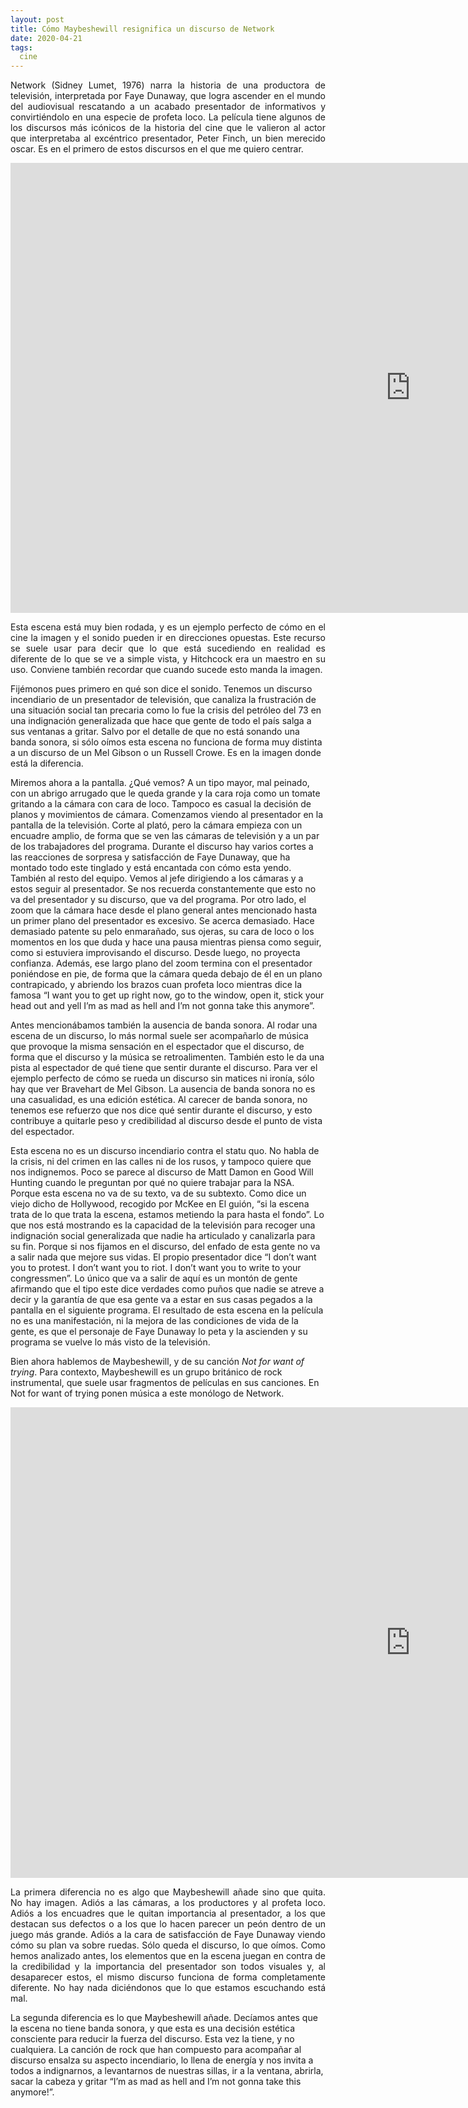 ```yaml
---
layout: post
title: Cómo Maybeshewill resignifica un discurso de Network
date: 2020-04-21
tags:
  cine
---
```

<p style='text-align: justify;'>Network (Sidney Lumet, 1976) narra la historia de una productora de televisión, interpretada por Faye Dunaway, que logra ascender en el mundo del audiovisual rescatando a un acabado presentador de informativos y convirtiéndolo en una especie de profeta loco. La película tiene algunos de los discursos más icónicos de la historia del cine que le valieron al actor que interpretaba al excéntrico presentador, Peter Finch, un bien merecido oscar. Es en el primero de estos discursos en el que me quiero centrar.</p>

<iframe width="1280" height="720" src="https://www.youtube.com/embed/MRuS3dxKK9U" frameborder="0" allow="accelerometer; autoplay; encrypted-media; gyroscope; picture-in-picture" allowfullscreen></iframe>

<p style='text-align: justify;'>Esta escena está muy bien rodada, y es un ejemplo perfecto de cómo en el cine la imagen y el sonido pueden ir en direcciones opuestas. Este recurso se suele usar para decir que lo que está sucediendo en realidad es diferente de lo que se ve a simple vista, y Hitchcock era un maestro en su uso. Conviene también recordar que cuando sucede esto manda la imagen.

Fijémonos pues primero en qué son dice el sonido. Tenemos un discurso incendiario de un presentador de televisión, que canaliza la frustración de una situación social tan precaria como lo fue la crisis del petróleo del 73 en una indignación generalizada que hace que gente de todo el país salga a sus ventanas a gritar. Salvo por el detalle de que no está sonando una banda sonora, si sólo oímos esta escena no funciona de forma muy distinta a un discurso de un Mel Gibson o un Russell Crowe. Es en la imagen donde está la diferencia.

Miremos ahora a la pantalla. ¿Qué vemos? A un tipo mayor, mal peinado, con un abrigo arrugado que le queda grande y la cara roja como un tomate gritando a la cámara con cara de loco. Tampoco es casual la decisión de planos y movimientos de cámara. Comenzamos viendo al presentador en la pantalla de la televisión. Corte al plató, pero la cámara empieza con un encuadre amplio, de forma que se ven las cámaras de televisión y a un par de los trabajadores del programa. Durante el discurso hay varios cortes a las reacciones de sorpresa y satisfacción de Faye Dunaway, que ha montado todo este tinglado y está encantada con cómo esta yendo. También al resto del equipo. Vemos al jefe dirigiendo a los cámaras y a estos seguir al presentador. Se nos recuerda constantemente que esto no va del presentador y su discurso, que va del programa. Por otro lado, el zoom que la cámara hace desde el plano general antes mencionado hasta un primer plano del presentador es excesivo. Se acerca demasiado. Hace demasiado patente su pelo enmarañado, sus ojeras, su cara de loco o los momentos en los que duda y hace una pausa mientras piensa como seguir, como si estuviera improvisando el discurso. Desde luego, no proyecta confianza. Además, ese largo plano del zoom termina con el presentador poniéndose en pie, de forma que la cámara queda debajo de él en un plano contrapicado, y abriendo los brazos cuan profeta loco mientras dice la famosa “I want you to get up right now, go to the window, open it, stick your head out and yell I’m as mad as hell and I’m not gonna take this anymore”.

Antes mencionábamos también la ausencia de banda sonora. Al rodar una escena de un discurso, lo más normal suele ser acompañarlo de música que provoque la misma sensación en el espectador que el discurso, de forma que el discurso y la música se retroalimenten. También esto le da una pista al espectador de qué tiene que sentir durante el discurso. Para ver el ejemplo perfecto de cómo se rueda un discurso sin matices ni ironía, sólo hay que ver Bravehart de Mel Gibson. La ausencia de banda sonora no es una casualidad, es una edición estética. Al carecer de banda sonora, no tenemos ese refuerzo que nos dice qué sentir durante el discurso, y esto contribuye a quitarle peso y credibilidad al discurso desde el punto de vista del espectador.

Esta escena no es un discurso incendiario contra el statu quo. No habla de la crisis, ni del crimen en las calles ni de los rusos, y tampoco quiere que nos indignemos. Poco se parece al discurso de Matt Damon en Good Will Hunting cuando le preguntan por qué no quiere trabajar para la NSA. Porque esta escena no va de su texto, va de su subtexto. Como dice un viejo dicho de Hollywood, recogido por McKee en El guión, “si la escena trata de lo que trata la escena, estamos metiendo la para hasta el fondo”. Lo que nos está mostrando es la capacidad de la televisión para recoger una indignación social generalizada que nadie ha articulado y canalizarla para su fin. Porque si nos fijamos en el discurso, del enfado de esta gente no va a salir nada que mejore sus vidas. El propio presentador dice “I don’t want you to protest. I don’t want you to riot. I don’t want you to write to your congressmen”. Lo único que va a salir de aquí es un montón de gente afirmando que el tipo este dice verdades como puños que nadie se atreve a decir y la garantía de que esa gente va a estar en sus casas pegados a la pantalla en el siguiente programa. El resultado de esta escena en la película no es una manifestación, ni la mejora de las condiciones de vida de la gente, es que el personaje de Faye Dunaway lo peta y la ascienden y su programa se vuelve lo más visto de la televisión.

Bien ahora hablemos de Maybeshewill, y de su canción _Not for want of trying_. Para contexto, Maybeshewill es un grupo británico de rock instrumental, que suele usar fragmentos de películas en sus canciones. En Not for want of trying ponen música a este monólogo de Network.</p>

<iframe width="1280" height="753" src="https://www.youtube.com/embed/L-778EerveU" frameborder="0" allow="accelerometer; autoplay; encrypted-media; gyroscope; picture-in-picture" allowfullscreen></iframe>

<p style='text-align: justify;'>La primera diferencia no es algo que Maybeshewill añade sino que quita. No hay imagen. Adiós a las cámaras, a los productores y al profeta loco. Adiós a los encuadres que le quitan importancia al presentador, a los que destacan sus defectos o a los que lo hacen parecer un peón dentro de un juego más grande. Adiós a la cara de satisfacción de Faye Dunaway viendo cómo su plan va sobre ruedas. Sólo queda el discurso, lo que oímos. Como hemos analizado antes, los elementos que en la escena juegan en contra de la credibilidad y la importancia del presentador son todos visuales y, al desaparecer estos, el mismo discurso funciona de forma completamente diferente. No hay nada diciéndonos que lo que estamos escuchando está mal.

La segunda diferencia es lo que Maybeshewill añade. Decíamos antes que la escena no tiene banda sonora, y que esta es una decisión estética consciente para reducir la fuerza del discurso. Esta vez la tiene, y no cualquiera. La canción de rock que han compuesto para acompañar al discurso ensalza su aspecto incendiario, lo llena de energía y nos invita a todos a indignarnos, a levantarnos de nuestras sillas, ir a la ventana, abrirla, sacar la cabeza y gritar “I’m as mad as hell and I’m not gonna take this anymore!”.</p>